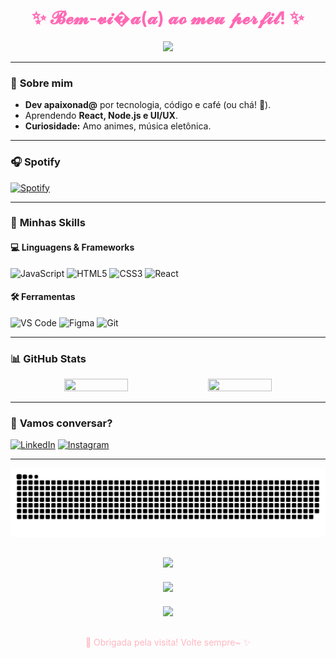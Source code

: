 

 <h1 align="center" style="color:hotpink;">✨ 𝓑𝓮𝓶-𝓿𝓲�𝓪(𝓪) 𝓪𝓸 𝓶𝓮𝓾 𝓹𝓮𝓻𝓯𝓲𝓵! ✨</h1>
<p align="center">
  <img src="https://media3.giphy.com/media/v1.Y2lkPTc5MGI3NjExaXo4d3VteGg5MGQ0ZmxxYW1lMmVrdjdydWViajh1MWM0azF6YTk2eCZlcD12MV9naWZzX3NlYXJjaCZjdD1n/TX6UpjsXPtQEZ0RwQP/200.webp" width="1000px">
</p>


---

### 🌷 **Sobre mim**  
- **Dev apaixonad@** por tecnologia, código e café (ou chá! 🍵).  
- Aprendendo **React, Node.js e UI/UX**.  
- **Curiosidade:** Amo animes, música eletônica.  

---

### 🎧 **Spotify**  
[![Spotify](https://spotify-github-profile.kittinanx.com/api/view?uid=31qd7t3n3pko2nu272rtnsswcd3a&cover_image=true&theme=novatorem&bar_color=ff69b4&bar_color_cover=true)](https://open.spotify.com/user/31qd7t3n3pko2nu272rtnsswcd3a)  


---

### 🌸 **Minhas Skills**  
#### 💻 **Linguagens & Frameworks**  
![JavaScript](https://img.shields.io/badge/-JavaScript-ff69b4?style=for-the-badge&logo=javascript&logoColor=white)
![HTML5](https://img.shields.io/badge/-HTML5-ff69b4?style=for-the-badge&logo=html5&logoColor=white)
![CSS3](https://img.shields.io/badge/-CSS3-ff69b4?style=for-the-badge&logo=css3&logoColor=white)
![React](https://img.shields.io/badge/-React-ff69b4?style=for-the-badge&logo=react&logoColor=white)  

#### 🛠️ **Ferramentas**  
![VS Code](https://img.shields.io/badge/-VSCode-ffb6c1?style=for-the-badge&logo=visual-studio-code&logoColor=white)
![Figma](https://img.shields.io/badge/-Figma-ffb6c1?style=for-the-badge&logo=figma&logoColor=white)
![Git](https://img.shields.io/badge/-Git-ffb6c1?style=for-the-badge&logo=git&logoColor=white)  

---

### 📊 **GitHub Stats**  
<div align="center">  
  <img src="https://github-readme-stats.vercel.app/api?username=animes-web&theme=rose_pine&show_icons=true&hide_border=true&count_private=true" width="45%" height="45%">  
  <img src="https://github-readme-stats.vercel.app/api/top-langs/?username=Animes-web&theme=radical&hide_border=true&layout=compact" width="45%" height="45%">  
</div>  

---

### 💌 **Vamos conversar?**  
[![LinkedIn](https://img.shields.io/badge/-LinkedIn-ff69b4?style=for-the-badge&logo=linkedin&logoColor=white)](https://www.linkedin.com/in/wenvel-kaique-989230310/)
[![Instagram](https://img.shields.io/badge/-Instagram-ff69b4?style=for-the-badge&logo=instagram&logoColor=white)](https://instagram.com/seu_user)  

---


<!-- Seu conteúdo anterior permanece igual até a snake -->

<p align="center">
  <img src="https://github.com/Platane/snk/raw/output/github-contribution-grid-snake.svg" />
</p>

<!-- Container para os 3 GIFs alinhados -->
<div align="center" style="display: flex; justify-content: space-around; flex-wrap: wrap; gap: 20px; margin: 30px 0;">

  <!-- GIF 1 -->
  <div style="flex: 1; min-width: 250px; max-width: 300px;">
    <img src="https://media4.giphy.com/media/v1.Y2lkPTc5MGI3NjExZzVscWh2d3NwNHA1dWFyNmllOGF3ZnY1cmVjYTd5YnozcHIweTU2MyZlcD12MV9naWZzX3NlYXJjaCZjdD1n/mlBDoVLOGidEc/200.webp" width="50%">
  </div>

  <!-- GIF 2 -->
  <div style="flex: 1; min-width: 250px; max-width: 300px;">
    <img src="https://media1.giphy.com/media/jt7bAtEijhurm/200.webp?cid=ecf05e47te80tknaj58h2buqr3i6p7dau7x7as7t5ymml7xr&ep=v1_gifs_search&rid=200.webp&ct=g" width="50%">
  </div>

  <!-- GIF 3 -->
  <div style="flex: 1; min-width: 250px; max-width: 300px;">
    <img src="https://media4.giphy.com/media/8gSh4No47eIGA/200.webp?cid=ecf05e47u4lf4cuhv9bk5xjn8m7dn0dycmvg2um2j3iengur&ep=v1_gifs_search&rid=200.webp&ct=g" width="50%">
  </div>

</div>

<p align="center" style="color:lightpink;">💖 Obrigada pela visita! Volte sempre~ ✨</p>

  
